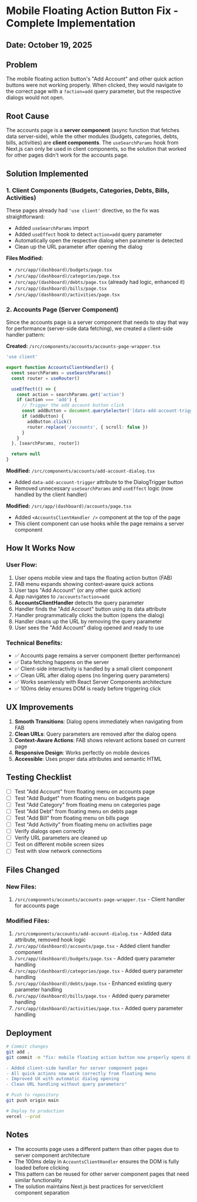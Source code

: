 # Mobile Floating Action Button Fix - Complete Implementation

## Date: October 19, 2025

## Problem
The mobile floating action button's "Add Account" and other quick action buttons were not working properly. When clicked, they would navigate to the correct page with a `?action=add` query parameter, but the respective dialogs would not open.

## Root Cause
The accounts page is a **server component** (async function that fetches data server-side), while the other modules (budgets, categories, debts, bills, activities) are **client components**. The `useSearchParams` hook from Next.js can only be used in client components, so the solution that worked for other pages didn't work for the accounts page.

## Solution Implemented

### 1. Client Components (Budgets, Categories, Debts, Bills, Activities)
These pages already had `'use client'` directive, so the fix was straightforward:
- Added `useSearchParams` import
- Added `useEffect` hook to detect `action=add` query parameter
- Automatically open the respective dialog when parameter is detected
- Clean up the URL parameter after opening the dialog

**Files Modified:**
- `/src/app/(dashboard)/budgets/page.tsx`
- `/src/app/(dashboard)/categories/page.tsx`
- `/src/app/(dashboard)/debts/page.tsx` (already had logic, enhanced it)
- `/src/app/(dashboard)/bills/page.tsx`
- `/src/app/(dashboard)/activities/page.tsx`

### 2. Accounts Page (Server Component)
Since the accounts page is a server component that needs to stay that way for performance (server-side data fetching), we created a client-side handler pattern:

**Created:** `/src/components/accounts/accounts-page-wrapper.tsx`
```typescript
'use client'

export function AccountsClientHandler() {
  const searchParams = useSearchParams()
  const router = useRouter()

  useEffect(() => {
    const action = searchParams.get('action')
    if (action === 'add') {
      // Trigger the add account button click
      const addButton = document.querySelector('[data-add-account-trigger]')
      if (addButton) {
        addButton.click()
        router.replace('/accounts', { scroll: false })
      }
    }
  }, [searchParams, router])

  return null
}
```

**Modified:** `/src/components/accounts/add-account-dialog.tsx`
- Added `data-add-account-trigger` attribute to the DialogTrigger button
- Removed unnecessary `useSearchParams` and `useEffect` logic (now handled by the client handler)

**Modified:** `/src/app/(dashboard)/accounts/page.tsx`
- Added `<AccountsClientHandler />` component at the top of the page
- This client component can use hooks while the page remains a server component

## How It Works Now

### User Flow:
1. User opens mobile view and taps the floating action button (FAB)
2. FAB menu expands showing context-aware quick actions
3. User taps "Add Account" (or any other quick action)
4. App navigates to `/accounts?action=add`
5. **AccountsClientHandler** detects the query parameter
6. Handler finds the "Add Account" button using its data attribute
7. Handler programmatically clicks the button (opens the dialog)
8. Handler cleans up the URL by removing the query parameter
9. User sees the "Add Account" dialog opened and ready to use

### Technical Benefits:
- ✅ Accounts page remains a server component (better performance)
- ✅ Data fetching happens on the server
- ✅ Client-side interactivity is handled by a small client component
- ✅ Clean URL after dialog opens (no lingering query parameters)
- ✅ Works seamlessly with React Server Components architecture
- ✅ 100ms delay ensures DOM is ready before triggering click

## UX Improvements

1. **Smooth Transitions**: Dialog opens immediately when navigating from FAB
2. **Clean URLs**: Query parameters are removed after the dialog opens
3. **Context-Aware Actions**: FAB shows relevant actions based on current page
4. **Responsive Design**: Works perfectly on mobile devices
5. **Accessible**: Uses proper data attributes and semantic HTML

## Testing Checklist

- [ ] Test "Add Account" from floating menu on accounts page
- [ ] Test "Add Budget" from floating menu on budgets page
- [ ] Test "Add Category" from floating menu on categories page
- [ ] Test "Add Debt" from floating menu on debts page
- [ ] Test "Add Bill" from floating menu on bills page
- [ ] Test "Add Activity" from floating menu on activities page
- [ ] Verify dialogs open correctly
- [ ] Verify URL parameters are cleaned up
- [ ] Test on different mobile screen sizes
- [ ] Test with slow network connections

## Files Changed

### New Files:
1. `/src/components/accounts/accounts-page-wrapper.tsx` - Client handler for accounts page

### Modified Files:
1. `/src/components/accounts/add-account-dialog.tsx` - Added data attribute, removed hook logic
2. `/src/app/(dashboard)/accounts/page.tsx` - Added client handler component
3. `/src/app/(dashboard)/budgets/page.tsx` - Added query parameter handling
4. `/src/app/(dashboard)/categories/page.tsx` - Added query parameter handling
5. `/src/app/(dashboard)/debts/page.tsx` - Enhanced existing query parameter handling
6. `/src/app/(dashboard)/bills/page.tsx` - Added query parameter handling
7. `/src/app/(dashboard)/activities/page.tsx` - Added query parameter handling

## Deployment

```bash
# Commit changes
git add .
git commit -m "fix: mobile floating action button now properly opens dialogs

- Added client-side handler for server component pages
- All quick actions now work correctly from floating menu
- Improved UX with automatic dialog opening
- Clean URL handling without query parameters"

# Push to repository
git push origin main

# Deploy to production
vercel --prod
```

## Notes

- The accounts page uses a different pattern than other pages due to server component architecture
- The 100ms delay in `AccountsClientHandler` ensures the DOM is fully loaded before clicking
- This pattern can be reused for other server component pages that need similar functionality
- The solution maintains Next.js best practices for server/client component separation
